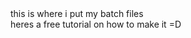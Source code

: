 <html>
  <body>
    this is where i put my batch files<br>
heres a free <a src="https://youtube.com/playlist?list=PLAC038703B07D976B&si=FG6NCX7e_FzDyYdO">tutorial</a> on how to make it =D
  </body>
</html>

